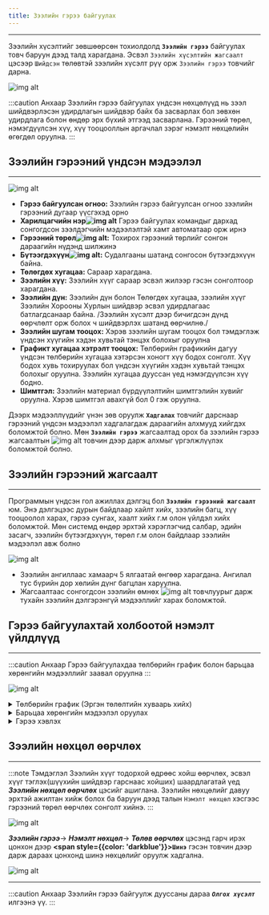 ```yaml
---
title: Зээлийн гэрээ байгуулах
---
```


---
 Зээлийн хүсэлтийг зөвшөөрсөн тохиолдолд **`Зээлийн гэрээ`** байгуулах товч баруун дээд талд харагдана. 
 Эсвэл `Зээлийн хүсэлтийн жагсаалт` цэсээр `Шийдсэн` төлөвтэй зээлийн хүсэлт рүү орж `Зээлийн гэрээ` товчийг дарна. 

![img alt](/img/zeelGeree.png)

:::caution Анхаар
Зээлийн гэрээ байгуулах үндсэн нөхцөлүүд нь зээл шийдвэрлэсэн удирдлагын шийдвэр байх ба засварлах бол зөвхөн удирдлага болон өндөр эрх бүхий этгээд засварлана. Гэрээний төрөл, нэмэгдүүлсэн хүү, хүү тооцооллын аргачлал зэрэг нэмэлт нөхцөлийн өгөгдөл оруулна.
:::

## Зээлийн гэрээний үндсэн мэдээлэл
---
![img alt](/img/zeelGeree1.png)
- **Гэрээ байгуулсан огноо:** Зээлийн гэрээ байгуулсан огноо зээлийн гэрээний дугаар үүсгэхэд орно
- **Харилцагчийн нэр![img alt](/img/alert-circle.svg)** Гэрээ байгуулах командыг дархад сонгогдсон зээлдэгчийн мэдээлэлтэй хамт автоматаар орж ирнэ
- **Гэрээний төрөл![img alt](/img/alert-circle.svg):** Тохирох гэрээний төрлийг сонгон дараагийн нүдэнд шилжинэ
- **Бүтээгдэхүүн![img alt](/img/alert-circle.svg):** Судалгааны шатанд сонгосон бүтээгдэхүүн байна. 
- **Төлөгдөх хугацаа:** Сараар харагдана.
- **Зээлийн хүү:** Зээлийн хүүг сараар эсвэл жилээр гэсэн сонголтоор харагдана.
- **Зээлийн дүн:** Зээлийн дүн болон Төлөгдөх хугацаа, зээлийн хүүг Зээлийн Хорооны Хурлын шийдвэр эсвэл удирдлагаас батлагдсанаар байна. /Зээлийн хүсэлт дээр бичигдсэн дүнд өөрчлөлт орж болох ч шийдвэрлэх шатанд өөрчилнө./
- **Зээлийн шугам тооцох:** Хэрэв зээлийн шугам тооцох бол тэмдэглэж үндсэн хүүгийн хэдэн хувьтай тэнцэх болохыг оруулна
- **Графикт хугацаа хэтрэлт тооцох:** Төлбөрийн графикийн дагуу үндсэн төлбөрийн хугацаа хэтэрсэн хоногт хүү бодох сонголт. Хүү бодох хувь тохируулах бол үндсэн хүүгийн хэдэн хувьтай тэнцэх болохыг оруулна. Зээлийн хугацаа дууссан үед нэмэгдүүлсэн хүү бодно.
- **Шимтгэл:** Зээлийн материал бүрдүүлэлтийн шимтгэлийн хувийг оруулна. Хэрэв шимтгэл авахгүй бол 0 гэж оруулна.


Дээрх мэдээллүүдийг үнэн зөв оруулж **`Хадгалах`** товчийг дарснаар гэрээний үндсэн мэдээлэл хадгалагдаж дараагийн алхмууд хийгдэх боломжтой болно. Мөн **`Зээлийн гэрээ`** жагсаалтад орох ба зээлийн гэрээ жагсаалтын ![img alt](/img/file-text.svg) товчин дээр дарж алхмыг үргэлжлүүлэх боломжтой болно. 

## Зээлийн гэрээний жагсаалт
---
Программын үндсэн гол ажиллах дэлгэц бол **`Зээлийн гэрээний жагсаалт`** юм. Энэ дэлгэцээс дурын байдлаар хайлт хийх, зээлийн багц, хүү тооцоолол харах, гэрээ сунгах, хаалт хийх г.м олон үйлдэл хийх боломжтой. Мөн системд өндөр эрхтэй хэрэглэгчид салбар, эдийн засагч, зээлийн бүтээгдэхүүн, төрөл г.м олон байдлаар зээлийн мэдээлэл авж болно 
>
![img alt](/img/zGereeAngilal.png)

- Зээлийн ангиллаас хамаарч 5 ялгаатай өнгөөр харагдана. Ангилал тус бүрийн дор хөлийн дүнг багцлан харуулна. 
- Жагсаалтаас сонгогдсон зээлийн өмнөх ![img alt](/img/file-text.svg) товчлуурыг дарж тухайн зээлийн дэлгэрэнгүй мэдээллийг харах боломжтой.


## Гэрээ байгуулахтай холбоотой нэмэлт үйлдлүүд
---

:::caution Анхаар
Гэрээ байгуулахдаа төлбөрийн график болон барьцаа хөрөнгийн мэдээллийг заавал оруулна
:::

![img alt](/img/gNemelt.png)

<details>
  <summary> Төлбөрийн график (Эргэн төлөлтийн хуваарь хийх)</summary>

- Зээл олгосон огноог оруулах боломжтой.
- Зээлийн гэрээнд тусгасан зээл олгох хугацаагаар _**Гэрээний дуусах огноо**_ тооцогдож харагдана.
- Эхлэх огноо нь гэрээний дагуу төлөлт хийж эхлэх огноог сонгоно. Ингэснээр сар бүрийн хэдний өдөр төлөх эсэхийг сонгох боломж олгоно.
- Үндсэн төлбөрөөс чөлөөлөх сарыг оруулснаар  төлөлт эхэлснээс хэдэн сарын дараа үндсэн зээлийн төлөлт эхлэхийг зааж өгнө.
- Төлөлтийн төрөл хэсэгт `Тэнцүү төлбөрт` гэж сонговол нийт төлбөр тэнцүү байхаар, `Тэнцүү үндсэн` гэж сонговол үндсэн төлбөр тэнцүү байхаар тооцоолно.
- `Тооцох` товчийг дарснаар нөхцлийн дагуу төлбөрийн график байгуулагдаж харагдана. 
- Тооцоолсон хүснэгт дээр хэрэв гараар засвар хийх бол засах сарын засах талбар дээр товшиж мэдээллийг засварласны дараа `Confirm` товчийг дарж хадгална. 
- Гараар хийсэн засвар амжилттай болсон бол тооцоолол дахин хийгдэж баруун доод буланд _`Амжилттай`_ эсвэл _`Амжилтгүй`_ болсон талаар мэдэгдэл харагдана. 
- Дэлгэцийн доод хэсэгт тооцооллын үр дүнг нэгтгэн харуулна. 
- Гараар оруулах: Энэ сонголтыг сонгосон үед _төлөх огноо, үндсэн төлөлт, хүүгийн төлөлтийн дүн_ -г бүгдийг гараас оруулж өгнө.

![img alt](/img/image-27.png)

</details>

<details>
 <summary>Барьцаа хөрөнгийн мэдээлэл оруулах</summary>

Барьцааны мэдээлэл оруулахдаа `Барьцаа хөрөнгийн жагсаалт` цонхыг дуудаж засвар хийх товчийг дарсанаар **Барьцаа хөрөнгийн жагсаалт нэмэх** боломжтой болно. Жагсаалтын толгойн зүүн хэсэгт харагдах     `+Шинэ` товчийг дарж шинэ барьцааг нэмнэ. 

---

 ![img alt](/img/image28.png)
 
 Барьцаа хөрөнгийн мэдээлэл зээлийн хүсэлт дээр бүртгэгдсэн барьцаа байх боломжтой ба үнэлгээ мөн хамтран эзэмшигчдийн мэдээллийг оруулан **ОК** товч дарна.
 
 ---
 
 ![img alt](/img/image-29.png)
 
   </details>
   

  <details>
     <summary> Гэрээ хэвлэх </summary>
     
Гэрээний драфтуудаас сонгосон гэрээг хэвлэх боломжтой. Хэрвээ хүсвэл файл хэлбэрээр татаж аваад гарын үсэг зурж тамгалсны дараа файл хэлбэрээр хавсралт оруулах боломжтой. 


![img alt](/img/zGeree.png)
   
</details>

## Зээлийн нөхцөл өөрчлөх
---
:::note Тэмдэглэл
Зээлийн хүүг тодорхой өдрөөс хойш өөрчлөх, эсвэл хүүг тэглэх(шүүхийн шийдвэр гарснаас хойших) шаардлагатай үед _**Зээлийн нөхцөл өөрчлөх**_ цэсийг ашиглана. Зээлийн нөхцөлийг давуу эрхтэй ажилтан хийж болох ба баруун дээд талын `Нэмэлт нөхцөл` хэсгээс гэрээний төрөл өөрчлөх сонголт хийнэ.
:::
 >
 ![img alt](/img/zNuhtsul.png)
 
 _**Зээлийн гэрээ**_-> _**Нэмэлт нөхцөл**_-> _**Төлөв өөрчлөх**_ цэсэнд гарч ирэх цонхон дээр **<span style={{color: 'darkblue'}}>`Шинэ`</span>** гэсэн товчин дээр дарж дараах цонхонд шинэ нөхцөлийг оруулж хадгална.
 >
 ![img alt](/img/image-37.png)
 
 ---
:::caution Анхаар
Зээлийн гэрээ байгуулж дууссаны дараа _**`Олгох хүсэлт`**_ илгээнэ үү.
:::
